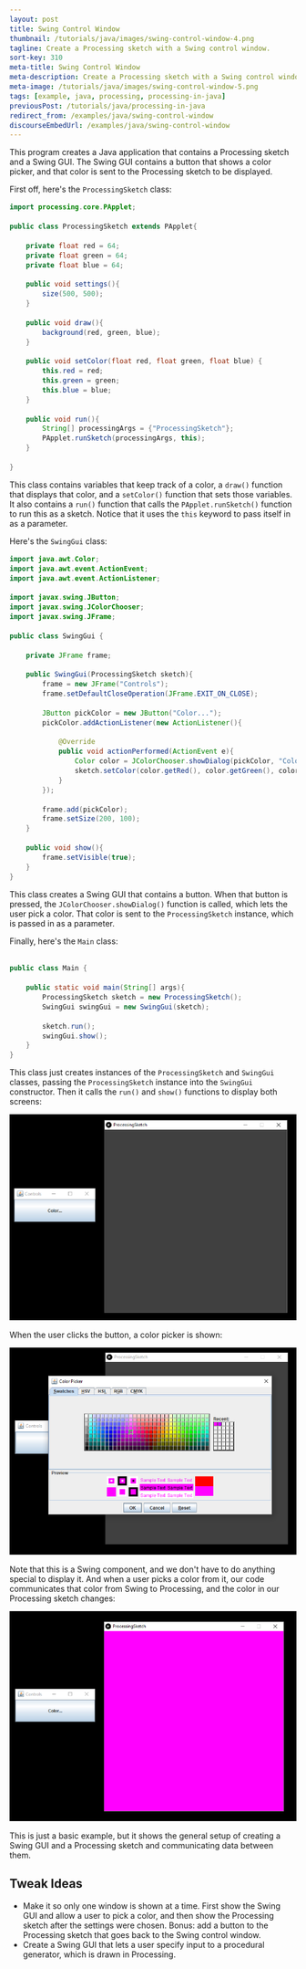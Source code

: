 ```yaml
---
layout: post
title: Swing Control Window
thumbnail: /tutorials/java/images/swing-control-window-4.png
tagline: Create a Processing sketch with a Swing control window.
sort-key: 310
meta-title: Swing Control Window
meta-description: Create a Processing sketch with a Swing control window.
meta-image: /tutorials/java/images/swing-control-window-5.png
tags: [example, java, processing, processing-in-java]
previousPost: /tutorials/java/processing-in-java
redirect_from: /examples/java/swing-control-window
discourseEmbedUrl: /examples/java/swing-control-window
---
```


This program creates a Java application that contains a Processing sketch and a Swing GUI. The Swing GUI contains a button that shows a color picker, and that color is sent to the Processing sketch to be displayed.

First off, here's the `ProcessingSketch` class:

```java
import processing.core.PApplet;

public class ProcessingSketch extends PApplet{

	private float red = 64;
	private float green = 64;
	private float blue = 64;

	public void settings(){
		size(500, 500);
	}

	public void draw(){
		background(red, green, blue);
	}

	public void setColor(float red, float green, float blue) {
		this.red = red;
		this.green = green;
		this.blue = blue;
	}

	public void run(){
		String[] processingArgs = {"ProcessingSketch"};
		PApplet.runSketch(processingArgs, this);
	}

}
```

This class contains variables that keep track of a color, a `draw()` function that displays that color, and a `setColor()` function that sets those variables. It also contains a `run()` function that calls the `PApplet.runSketch()` function to run this as a sketch. Notice that it uses the `this` keyword to pass itself in as a parameter.

Here's the `SwingGui` class:

```java
import java.awt.Color;
import java.awt.event.ActionEvent;
import java.awt.event.ActionListener;

import javax.swing.JButton;
import javax.swing.JColorChooser;
import javax.swing.JFrame;

public class SwingGui {

	private JFrame frame;

	public SwingGui(ProcessingSketch sketch){
		frame = new JFrame("Controls");
		frame.setDefaultCloseOperation(JFrame.EXIT_ON_CLOSE);

		JButton pickColor = new JButton("Color...");
		pickColor.addActionListener(new ActionListener(){

			@Override
			public void actionPerformed(ActionEvent e){
				Color color = JColorChooser.showDialog(pickColor, "Color Picker", Color.RED);
				sketch.setColor(color.getRed(), color.getGreen(), color.getBlue());
			}
		});

		frame.add(pickColor);
		frame.setSize(200, 100);
	}

	public void show(){
		frame.setVisible(true);
	}
}
```

This class creates a Swing GUI that contains a button. When that button is pressed, the `JColorChooser.showDialog()` function is called, which lets the user pick a color. That color is sent to the `ProcessingSketch` instance, which is passed in as a parameter.

Finally, here's the `Main` class:

```java

public class Main {

	public static void main(String[] args){
		ProcessingSketch sketch = new ProcessingSketch();
		SwingGui swingGui = new SwingGui(sketch);

		sketch.run();
		swingGui.show();
	}
}
```

This class just creates instances of the `ProcessingSketch` and `SwingGui` classes, passing the `ProcessingSketch` instance into the `SwingGui` constructor. Then it calls the `run()` and `show()` functions to display both screens:

![Processing sketch and Swing control window](/tutorials/java/images/swing-control-window-1.png)

When the user clicks the button, a color picker is shown:

![color picker](/tutorials/java/images/swing-control-window-2.png)

Note that this is a Swing component, and we don't have to do anything special to display it. And when a user picks a color from it, our code communicates that color from Swing to Processing, and the color in our Processing sketch changes:

![pink Processing sketch](/tutorials/java/images/swing-control-window-3.png)

This is just a basic example, but it shows the general setup of creating a Swing GUI and a Processing sketch and communicating data between them.

## Tweak Ideas

- Make it so only one window is shown at a time. First show the Swing GUI and allow a user to pick a color, and then show the Processing sketch after the settings were chosen. Bonus: add a button to the Processing sketch that goes back to the Swing control window.
- Create a Swing GUI that lets a user specify input to a procedural generator, which is drawn in Processing.
